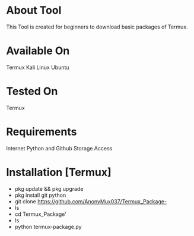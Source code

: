 # About Tool
This Tool is created for beginners to download basic packages of Termux.

# Available On
Termux
Kali Linux
Ubuntu 

# Tested On
Termux

# Requirements 
Internet 
Python and Github
Storage Access 

# Installation [Termux]
* pkg update && pkg upgrade 
* pkg install git python
* git clone https://github.com/AnonyMux037/Termux_Package-
* ls
* cd Termux_Package'
* ls
* python termux-package.py



